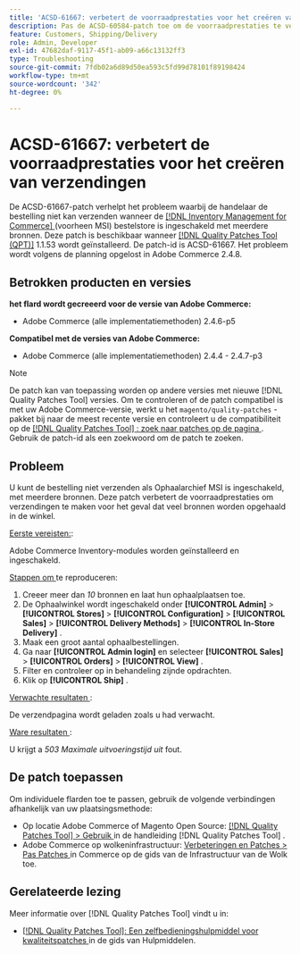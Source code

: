 ```yaml
---
title: 'ACSD-61667: verbetert de voorraadprestaties voor het creëren van verzendingen'
description: Pas de ACSD-60584-patch toe om de voorraadprestaties te verbeteren voor het maken van verzendingen in het geval van veel bronnen met in-store-pickup.
feature: Customers, Shipping/Delivery
role: Admin, Developer
exl-id: 47682daf-9117-45f1-ab09-a66c13132ff3
type: Troubleshooting
source-git-commit: 7fdb02a6d89d50ea593c5fd99d78101f89198424
workflow-type: tm+mt
source-wordcount: '342'
ht-degree: 0%

---
```


# ACSD-61667: verbetert de voorraadprestaties voor het creëren van verzendingen

De ACSD-61667-patch verhelpt het probleem waarbij de handelaar de bestelling niet kan verzenden wanneer de [[!DNL Inventory Management for Commerce] ](https://experienceleague.adobe.com/nl/docs/commerce-admin/inventory/introduction) (voorheen MSI) bestelstore is ingeschakeld met meerdere bronnen. Deze patch is beschikbaar wanneer [[!DNL Quality Patches Tool (QPT)]](/help/tools/quality-patches-tool/quality-patches-tool-to-self-serve-quality-patches.md) 1.1.53 wordt geïnstalleerd. De patch-id is ACSD-61667. Het probleem wordt volgens de planning opgelost in Adobe Commerce 2.4.8.

## Betrokken producten en versies

**het flard wordt gecreeerd voor de versie van Adobe Commerce:**

* Adobe Commerce (alle implementatiemethoden) 2.4.6-p5

**Compatibel met de versies van Adobe Commerce:**

* Adobe Commerce (alle implementatiemethoden) 2.4.4 - 2.4.7-p3

>[!NOTE]
>
>De patch kan van toepassing worden op andere versies met nieuwe [!DNL Quality Patches Tool] versies. Om te controleren of de patch compatibel is met uw Adobe Commerce-versie, werkt u het `magento/quality-patches` -pakket bij naar de meest recente versie en controleert u de compatibiliteit op de [[!DNL Quality Patches Tool] : zoek naar patches op de pagina ](https://experienceleague.adobe.com/tools/commerce-quality-patches/index.html?lang=nl-NL) . Gebruik de patch-id als een zoekwoord om de patch te zoeken.

## Probleem

U kunt de bestelling niet verzenden als Ophaalarchief MSI is ingeschakeld, met meerdere bronnen. Deze patch verbetert de voorraadprestaties om verzendingen te maken voor het geval dat veel bronnen worden opgehaald in de winkel.

<u> Eerste vereisten:</u>:

Adobe Commerce Inventory-modules worden geïnstalleerd en ingeschakeld.

<u> Stappen om </u> te reproduceren:

1. Creeer meer dan *10* bronnen en laat hun ophaalplaatsen toe.
1. De Ophaalwinkel wordt ingeschakeld onder **[!UICONTROL Admin]** > **[!UICONTROL Stores]** > **[!UICONTROL Configuration]** > **[!UICONTROL Sales]** > **[!UICONTROL Delivery Methods]** > **[!UICONTROL In-Store Delivery]** .
1. Maak een groot aantal ophaalbestellingen.
1. Ga naar **[!UICONTROL Admin login]** en selecteer **[!UICONTROL Sales]** > **[!UICONTROL Orders]** > **[!UICONTROL View]** .
1. Filter en controleer op in behandeling zijnde opdrachten.
1. Klik op **[!UICONTROL Ship]** .

<u> Verwachte resultaten </u>:

De verzendpagina wordt geladen zoals u had verwacht.

<u> Ware resultaten </u>:

U krijgt a *503 Maximale uitvoeringstijd uit* fout.

## De patch toepassen

Om individuele flarden toe te passen, gebruik de volgende verbindingen afhankelijk van uw plaatsingsmethode:

* Op locatie Adobe Commerce of Magento Open Source: [[!DNL Quality Patches Tool] > Gebruik ](/help/tools/quality-patches-tool/usage.md) in de handleiding [!DNL Quality Patches Tool] .
* Adobe Commerce op wolkeninfrastructuur: [ Verbeteringen en Patches > Pas Patches ](https://experienceleague.adobe.com/docs/commerce-cloud-service/user-guide/develop/upgrade/apply-patches.html?lang=nl-NL) in Commerce op de gids van de Infrastructuur van de Wolk toe.

## Gerelateerde lezing

Meer informatie over [!DNL Quality Patches Tool] vindt u in:

* [[!DNL Quality Patches Tool]: Een zelfbedieningshulpmiddel voor kwaliteitspatches ](/help/tools/quality-patches-tool/quality-patches-tool-to-self-serve-quality-patches.md) in de gids van Hulpmiddelen.
